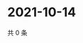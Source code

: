 # 2021-10-14

共 0 条

<!-- BEGIN WEIBO -->
<!-- 最后更新时间 Thu Oct 14 2021 21:19:59 GMT+0800 (China Standard Time) -->

<!-- END WEIBO -->
